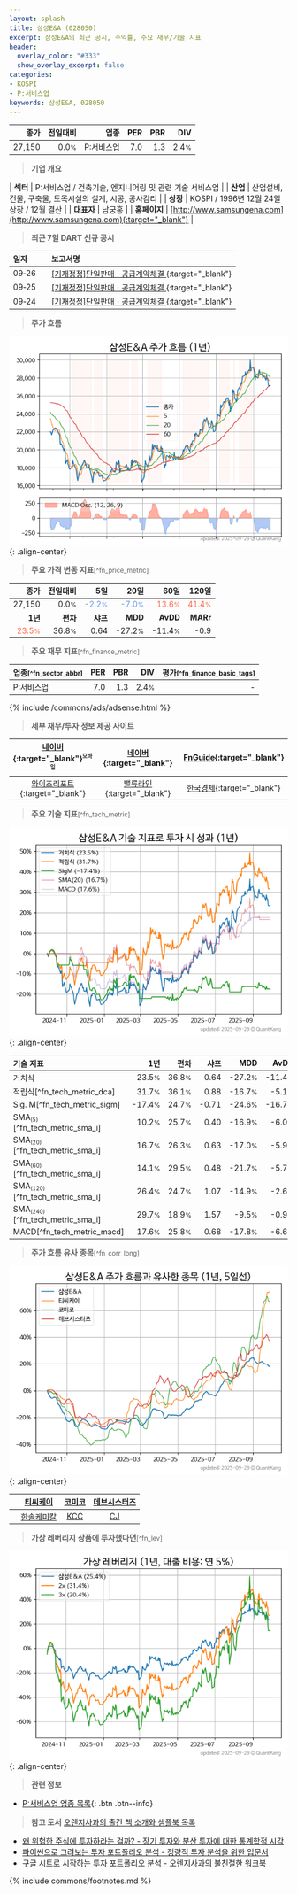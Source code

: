 ```yaml
---
layout: splash
title: 삼성E&A (028050)
excerpt: 삼성E&A의 최근 공시, 수익률, 주요 재무/기술 지표
header:
  overlay_color: "#333"
  show_overlay_excerpt: false
categories:
- KOSPI
- P:서비스업
keywords: 삼성E&A, 028050
---
```


| **종가** | **전일대비** | **업종** | **PER** | **PBR** | **DIV** |
| -------: | -----------: | -------: | ------: | ------: | ------: |
| 27,150 | 0.0<small>%</small> | P:서비스업 | 7.0 | 1.3 | 2.4<small>%</small> |

<!-- more -->


> **기업 개요**<a id="company"></a>

| <span style="white-space:nowrap;">**섹터**</span> | P:서비스업 / 건축기술, 엔지니어링 및 관련 기술 서비스업 |
| <span style="white-space:nowrap;">**산업**</span> | 산업설비, 건물, 구축물, 토목시설의 설계, 시공, 공사감리 |
| <span style="white-space:nowrap;">**상장**</span> | KOSPI / 1996년 12월 24일 상장 / 12월 결산 |
| <span style="white-space:nowrap;">**대표자**</span> | 남궁홍 |
| <span style="white-space:nowrap;">**홈페이지**</span> | [http://www.samsungena.com](http://www.samsungena.com){:target="_blank"} |


> **최근 7일 DART 신규 공시**<a id="dart"></a>

| **일자** |      | **보고서명** |
| :------- | :--- | :----------- |
| 09&#x2011;26 | | [[기재정정]단일판매ㆍ공급계약체결              ](https://dart.fss.or.kr/dsaf001/main.do?rcpNo=20250926800514){:target="_blank"} |
| 09&#x2011;25 | | [[기재정정]단일판매ㆍ공급계약체결              ](https://dart.fss.or.kr/dsaf001/main.do?rcpNo=20250925800332){:target="_blank"} |
| 09&#x2011;24 | | [[기재정정]단일판매ㆍ공급계약체결              ](https://dart.fss.or.kr/dsaf001/main.do?rcpNo=20250924800260){:target="_blank"} |


> **주가 흐름**<a id="price"></a>

![028050](/stock/images/028050.png){: .align-center}


> **주요 가격 변동 지표**<small>[^fn_price_metric]</small>

| **종가** | **전일대비** | **5일** | **20일** | **60일** | **120일** |
| -------: | -----------: | ------: | -------: | -------: | --------: |
| 27,150 | 0.0<small>%</small> | <span style="color: cornflowerblue">-2.2<small>%</small></span> | <span style="color: cornflowerblue">-7.0<small>%</small></span> | <span style="color: tomato">13.6<small>%</small></span> | <span style="color: tomato">41.4<small>%</small></span> |
| **1년** | **편차** | **샤프** | **MDD** | **AvDD** | **MARr** |
| <span style="color: tomato">23.5<small>%</small></span> | 36.8<small>%</small> | 0.64 | -27.2<small>%</small> | -11.4<small>%</small> | -0.9 |


> **주요 재무 지표**<small>[^fn_finance_metric]</small>

| **업종**<small>[^fn_sector_abbr]</small> | **PER** | **PBR** | **DIV** | **평가**<small>[^fn_finance_basic_tags]</small> |
| :--------------------------------------- | ------: | ------: | ------: | ----------------------------------------------: |
| P:서비스업 | 7.0 | 1.3 | 2.4<small>%</small> | - |



{% include /commons/ads/adsense.html %}

> **세부 재무/투자 정보 제공 사이트**

| [네이버](https://m.stock.naver.com/domestic/stock/028050/finance/summary){:target="_blank"}<sup><small>모바일</small></sup> | [네이버](https://finance.naver.com/item/coinfo.naver?code=028050){:target="_blank"} | [FnGuide](https://comp.fnguide.com/SVO2/ASP/SVD_Invest.asp?gicode=A028050&MenuYn=Y){:target="_blank"} |
| :---: | :---: | :---: |
| [와이즈리포트](https://comp.wisereport.co.kr/company/c1040001.aspx?cmp_cd=028050){:target="_blank"} | [밸류라인](https://www.valueline.co.kr/finance/summary/028050){:target="_blank"} | [한국경제](https://markets.hankyung.com/stock/028050/financial-summary){:target="_blank"} |


> **주요 기술 지표**<small>[^fn_tech_metric]</small>


![028050](/stock/images/028050_tech.png){: .align-center}

| **기술 지표** | **1년** | **편차** | **샤프** | **MDD** | **AvDD** |
| :------------ | ------: | -----------: | -------: | ------: | -------: |
| 거치식 | 23.5<small>%</small> | 36.8<small>%</small> | 0.64 | -27.2<small>%</small> | -11.4<small>%</small> |
| 적립식[^fn_tech_metric_dca] | 31.7<small>%</small> | 36.1<small>%</small> | 0.88 | -16.7<small>%</small> | -5.1<small>%</small> |
| Sig. M[^fn_tech_metric_sigm] | -17.4<small>%</small> | 24.7<small>%</small> | -0.71 | -24.6<small>%</small> | -16.7<small>%</small> |
| SMA<small><sub>(5)</sub></small>[^fn_tech_metric_sma_i] | 10.2<small>%</small> | 25.7<small>%</small> | 0.40 | -16.9<small>%</small> | -6.0<small>%</small> |
| SMA<small><sub>(20)</sub></small>[^fn_tech_metric_sma_i] | 16.7<small>%</small> | 26.3<small>%</small> | 0.63 | -17.0<small>%</small> | -5.9<small>%</small> |
| SMA<small><sub>(60)</sub></small>[^fn_tech_metric_sma_i] | 14.1<small>%</small> | 29.5<small>%</small> | 0.48 | -21.7<small>%</small> | -5.7<small>%</small> |
| SMA<small><sub>(120)</sub></small>[^fn_tech_metric_sma_i] | 26.4<small>%</small> | 24.7<small>%</small> | 1.07 | -14.9<small>%</small> | -2.6<small>%</small> |
| SMA<small><sub>(240)</sub></small>[^fn_tech_metric_sma_i] | 29.7<small>%</small> | 18.9<small>%</small> | 1.57 | -9.5<small>%</small> | -0.9<small>%</small> |
| MACD[^fn_tech_metric_macd] | 17.6<small>%</small> | 25.8<small>%</small> | 0.68 | -17.8<small>%</small> | -6.6<small>%</small> |


> **주가 흐름 유사 종목**<a id="corr"></a><small>[^fn_corr_long]</small>

![028050](/stock/images/028050_corr.png){: .align-center}

|       | [티씨케이](/064760/) | [코미코](/183300/) | [데브시스터즈](/194480/) |
| :---: | :------------------------------------: | :------------------------------------: | :------------------------------------: |
|       | [한솔케미칼](/014680/) | [KCC](/002380/) | [CJ](/001040/) |


> **가상 레버리지 상품에 투자했다면**<a id="2x"></a><small>[^fn_lev]</small>

![028050](/stock/images/028050_2x.png){: .align-center}


> **관련 정보**

- [P:서비스업 업종 목록](/stats/sector/kospi_업종_서비스업_종목/){: .btn .btn--info}

> **참고 도서** [오렌지사과의 출간 책 소개와 샘플북 목록](https://kongdori.tistory.com/691)

- [왜 위험한 주식에 투자하라는 걸까? - 장기 투자와 분산 투자에 대한 통계학적 시각](https://kongdori.tistory.com/421)
- [파이썬으로 그려보는 투자 포트폴리오 분석  - 정량적 투자 분석을 위한 입문서](https://kongdori.tistory.com/643)
- [구글 시트로 시작하는 투자 포트폴리오 분석 - 오렌지사과의 불친절한 워크북](https://kongdori.tistory.com/449)


{% include commons/footnotes.md %}